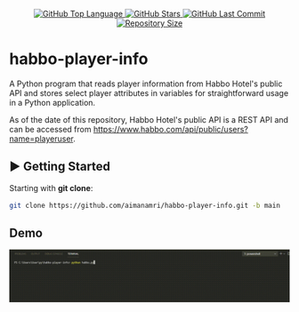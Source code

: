 <p align="center">
  <a href="https://github.com/aimanamri/habbo-player-info">
    <img alt="GitHub Top Language" src="https://img.shields.io/github/languages/top/aimanamri/habbo-player-info">
  </a>
  
  <a href="https://github.com/aimanamri/habbo-player-info/stargazers">
    <img alt="GitHub Stars" src="https://img.shields.io/github/stars/aimanamri/habbo-player-info?style=social">
  </a>

  <a href="https://github.com/aimanamri/habbo-player-info/commits/main">
    <img alt="GitHub Last Commit" src="https://img.shields.io/github/last-commit/aimanamri/habbo-player-info">
  </a>

  <a href="https://github.com/aimanamri/habbo-player-info">
    <img alt="Repository Size" src="https://img.shields.io/github/repo-size/aimanamri/habbo-player-info">
  </a>
</p>

# habbo-player-info
A Python program that reads player information from Habbo Hotel's public API and stores select player attributes in variables for straightforward usage in a Python application.

As of the date of this repository, Habbo Hotel's public API is a REST API and can be accessed from https://www.habbo.com/api/public/users?name=playeruser.

## ▶️ Getting Started


Starting with **git clone**:

```bash
git clone https://github.com/aimanamri/habbo-player-info.git -b main
```

## Demo
![demo](https://github.com/aimanamri/habbo-player-info/blob/main/demo.gif)

